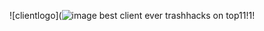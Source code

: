 ![clientlogo](![image](https://user-images.githubusercontent.com/90225461/213605624-ab3fab3e-2961-475a-8db2-d3262b49d028.png)
best client ever trashhacks on top11!1!
